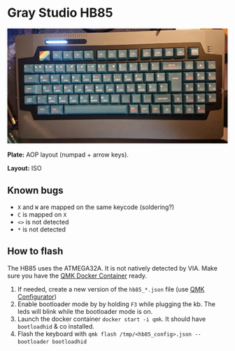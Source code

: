 # Gray Studio HB85

![](images/hb85.png)

**Plate:** AOP layout (numpad + arrow keys).

**Layout:** ISO

## Known bugs

* `X` and `W` are mapped on the same keycode (soldering?)
* `C` is mapped on `X`
* `<>` is not detected
* `*` is not detected


## How to flash

The HB85 uses the ATMEGA32A. It is not natively detected by VIA. Make sure you have the [QMK Docker Container](qmk_docker.md) ready.

1. If needed, create a new version of the `hb85_*.json` file (use [QMK Configurator](https://config.qmk.fm/))
2. Enable bootloader mode by by holding `F3` while plugging the kb. The leds will blink while the bootloader mode is on.
3. Launch the docker container `docker start -i qmk`. It should have `bootloadhid` & co installed.
4. Flash the keyboard with `qmk flash /tmp/<hb85_config>.json --bootloader bootloadhid`

